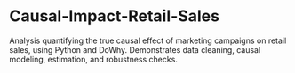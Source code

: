 # Causal-Impact-Retail-Sales
Analysis quantifying the true causal effect of marketing campaigns on retail sales, using Python and DoWhy. Demonstrates data cleaning, causal modeling, estimation, and robustness checks.
